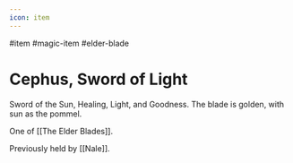 ```yaml
---
icon: item 
---
```

#item #magic-item #elder-blade
# Cephus, Sword of Light 
Sword of the Sun, Healing, Light, and Goodness. The blade is golden, with sun as the pommel.

One of [[The Elder Blades]].

Previously held by [[Nale]].